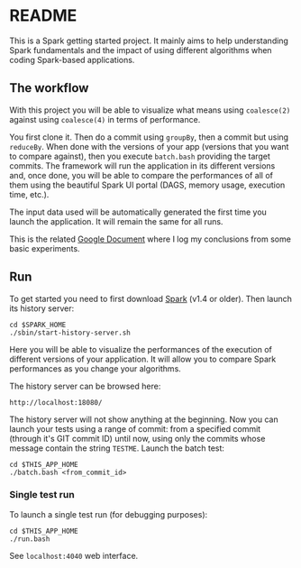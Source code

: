 # README

This is a Spark getting started project. It mainly aims to help understanding Spark fundamentals and the impact of using different algorithms when coding Spark-based applications.

## The workflow

With this project you will be able to visualize what means using `coalesce(2)` against using `coalesce(4)` in terms of performance. 

You first clone it. Then do a commit using `groupBy`, then a commit but using `reduceBy`. When done with the versions of your app (versions that you want to compare against), then you execute `batch.bash` providing the target commits. The framework will run the application in its different versions and, once done, you will be able to compare the performances of all of them using the beautiful Spark UI portal (DAGS, memory usage, execution time, etc.).

The input data used will be automatically generated the first time you launch the application. It will remain the same for all runs.

This is the related [Google Document](https://docs.google.com/document/d/1WabuGFxK-q99DzRwHCFCcCJoot6VrFjJtFZ3CVG7j-U/edit) where I log my conclusions from some basic experiments.

## Run

To get started you need to first download [Spark](http://spark.apache.org/downloads.html) (v1.4 or older). Then launch its history server: 

```
cd $SPARK_HOME
./sbin/start-history-server.sh
```

Here you will be able to visualize the performances of the execution of different versions of your application. It will allow you to compare Spark performances as you change your algorithms.

The history server can be browsed here: 

```
http://localhost:18080/
```

The history server will not show anything at the beginning. Now you can launch your tests using a range of commit: from a specified commit (through it's GIT commit ID) until now, using only the commits whose message contain the string `TESTME`.  Launch the batch test: 

```
cd $THIS_APP_HOME
./batch.bash <from_commit_id>
```

### Single test run

To launch a single test run (for debugging purposes): 
```
cd $THIS_APP_HOME
./run.bash
```

See `localhost:4040` web interface.


